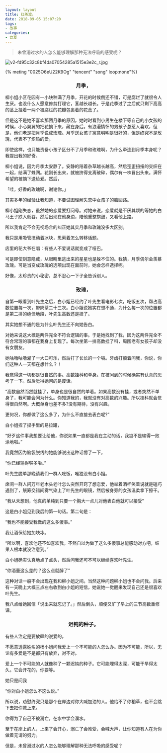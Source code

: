 ```yaml
---
layout: layout
title: 红茶渡。
date: 2018-09-05 15:07:20
tags:
- 故事
categories:
- 饮夏
---
```


> 未曾溺过水的人怎么能够理解那种无法呼吸的感受呢？

![v2-fd95c32c8bf4da07054285a1515e3e2c_r.jpg](https://img.yocoh.cn/images/2020/07/09/v2-fd95c32c8bf4da07054285a1515e3e2c_r.jpg)





{% meting "0025O6eU22K9Og" "tencent" "song" loop:none"%}

<center><h3>月季，</h3></center>

柳小姐小区花园有一小块种满了月季，开花的时候倒还不错，可是腐烂了就很令人生厌。也没什么人愿意修剪打理它，茎越长越长。于是花季过了之后就只剩下高高的茎上挂着一两个被腐烂的花瓣包裹着的花蕊了。  



但是这不是她不喜欢那团月季的原因。她时时看到小男生在楼下等自己的小女孩的时候，小心翼翼的把花摘下来，藏在身后。有浪漫情怀的男孩子总惹人喜欢，但是，他们老是把月季说成玫瑰。月季送女孩子寓意明明是很好的，但是终究不是玫瑰，代表不了炽热的爱。



即使这样，也只能责备小孩子区分不了月季和玫瑰啊，为什么牵连到月季本身呢？我提出我的好奇。



柳小姐说，因为月季太安静了。安静的陪着杂草越长越高，然后歪歪扭扭的交织在一起，结满了蛛网。花刚长出来，就被挤得支离破碎，偶尔有一株冒出头来。满怀希望的被摘下送给爱。然后，



「哇，好香的玫瑰啊，谢谢你。」



其实多年的经验让我知道，不要试图理解失恋中女孩子的脑回路。



柳小姐刚失恋，虽然她的恋爱要打问号。对她来说，恋爱就是不厌其烦的等她的白马王子跌入低谷，然后出现在他身边，陪他重整旗鼓，又看他上路。



所以我肯定不会无视场合的纠正她其实月季和玫瑰没多大区别。



我只是用吸管搅动着冰块，思索着怎么转移话题。



店里的花大爷在唱：有些人不爱说话就变成了哑巴。



可是即使刻意隐藏，从眼睛里逃出来的星星也是躲不住的。我猜，月季偶尔会羡慕玫瑰。可是当变成玫瑰的选项出现在面前时，她会怎样选择呢。



好像，太珍贵的小秘密，总不忍心一下子全告诉别人。  



<center><h3>玫瑰，</h3></center>

自第一眼看到叶先生之后，白小姐已经约了叶先生看电影七次，吃饭五次，帮占高数位置每一次，带奶茶二十三次。白小姐说她实在想不通，为什么每一次的位置都是第二排的绝佳地段，叶先生高数还是挂了。



其实她想不通的是为什么叶先生还不向她告白。



对她来说这大概是两件完全不符合逻辑的事。于是她找到了我，因为这两件完全不符合常理的事都在我身上复现了。每次坐第一排高数挂了科，周围老有女孩子却没有女朋友。



她咕噜咕噜灌了一大口可乐，然后打了长长的一个嗝。牙齿打颤着问我，你说，你们这种人一天都在想什么？！



我觉得这一切都是很自然的事。高数挂科和单身。在被问到的时候确实有认真的思考了一下。然后觉得她问的是废话。



“高数自然而然就挂了，单身也是很自然的单着。如果高数没有挂，或者突然不单身了，我可能会问为什么。你知道我的，我就没有对高数的兴趣。所以挂科就会觉得很自然啊。大概单身也差不多?没有期待，没有兴趣。  



更何况，你都做了这么多了，为什么不直接去表白呢?”



白小姐捏了捏手里的易拉罐，

“好歹这件事我想要让给他，你说如果一直都是我在主动的话，我岂不是输得一败涂地啦。”



我竟然因为脑袋脱线的她能够说出这种话愣了一下，

“你已经输得够多啦。”



叶先生脱单那晚请我们一群人吃饭，唯独没有白小姐。



席间一群人问万年老木头老叶怎么突然开窍了想恋爱，他举着酒杯笑着说就是碰巧遇到了，觥筹交错间雾气染上了叶先生的眼镜，然后被身旁的女孩温柔拿下擦干。



“我从未想到，他真的单纯到只要一个胸大一点儿对他表白他就可以接受”



这是白小姐见到我后的第一句话。第二句是：



“我也不能接受我做的这么多傻事。”



我让酒保给她加块冰。

“所以啊，喜欢他还不如喜欢我。不然自以为做了这么多傻事总能感动对方吧，结果人根本就没注意到。”



白小姐确实认真地点了点头，然后问我还可不可以继续喜欢叶先生。



“你酒量这么差的？这么点就醉了”



这种对话一般不会出现在我和柳小姐之间。当然这种问题柳小姐也不会问我。后来有一天晚上大概三点左右收到白小姐的短信，她说她一觉醒来发现自己还是很喜欢叶先生。



我八点给她回信「说出来就忘记了。」然后倒头，顺便又旷了早上的三节高数重修课。

<center><h3>迟钝的种子。</h3></center>

有些人注定是要放肆的说爱的。


不愿意透露姓名的杨小姐问我爱上一个不可能的人怎么办。因为不可能，所以，无论有多爱是不是都只有放弃，对不对。


爱上一个不可能的人就像种了一颗迟钝的种子。它可能埋得太深，可能干旱得太久。它会开花的，你要等。



她只是问我

“你对白小姐怎么不这么说。”



所以说，劝慰终究只是那个在岸边对你大喊加油的人。他给不了你稻草，也不会跳下去把你救上来。



你得为了自己不被溺亡，在水中学会濮水。



至于在岸上的人，上来了会开心，溺亡了会难受，会喊大声，让你知道有人在为你做着无谓的努力。



但是，未曾溺过水的人怎么能够理解那种无法呼吸的感受呢？








